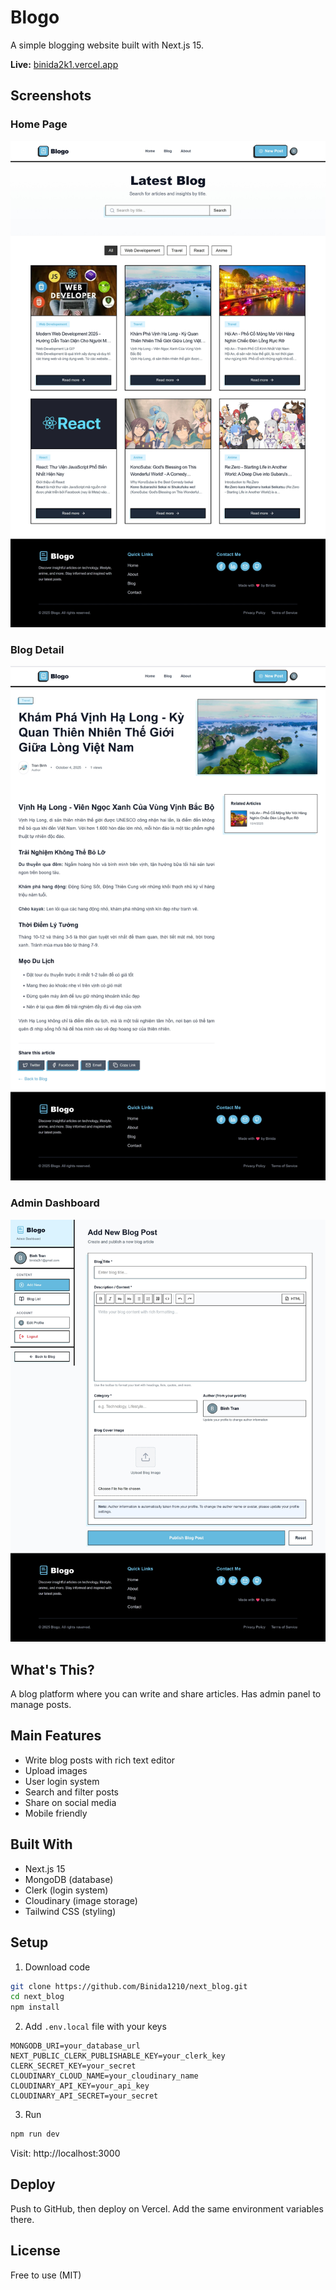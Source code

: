 # Blogo

A simple blogging website built with Next.js 15.

**Live:** [binida2k1.vercel.app](https://binida2k1.vercel.app)

## Screenshots

### Home Page

![Home Page](screenshots/home.jpeg)

### Blog Detail

![Blog Detail](screenshots/blog-detail.jpeg)

### Admin Dashboard

![Admin Dashboard](screenshots/admin.jpeg)

## What's This?

A blog platform where you can write and share articles. Has admin panel to manage posts.

## Main Features

- Write blog posts with rich text editor
- Upload images
- User login system
- Search and filter posts
- Share on social media
- Mobile friendly

## Built With

- Next.js 15
- MongoDB (database)
- Clerk (login system)
- Cloudinary (image storage)
- Tailwind CSS (styling)

## Setup

1. Download code

```bash
git clone https://github.com/Binida1210/next_blog.git
cd next_blog
npm install
```

2. Add `.env.local` file with your keys

```env
MONGODB_URI=your_database_url
NEXT_PUBLIC_CLERK_PUBLISHABLE_KEY=your_clerk_key
CLERK_SECRET_KEY=your_secret
CLOUDINARY_CLOUD_NAME=your_cloudinary_name
CLOUDINARY_API_KEY=your_api_key
CLOUDINARY_API_SECRET=your_secret
```

3. Run

```bash
npm run dev
```

Visit: http://localhost:3000

## Deploy

Push to GitHub, then deploy on Vercel. Add the same environment variables there.

## License

Free to use (MIT)
